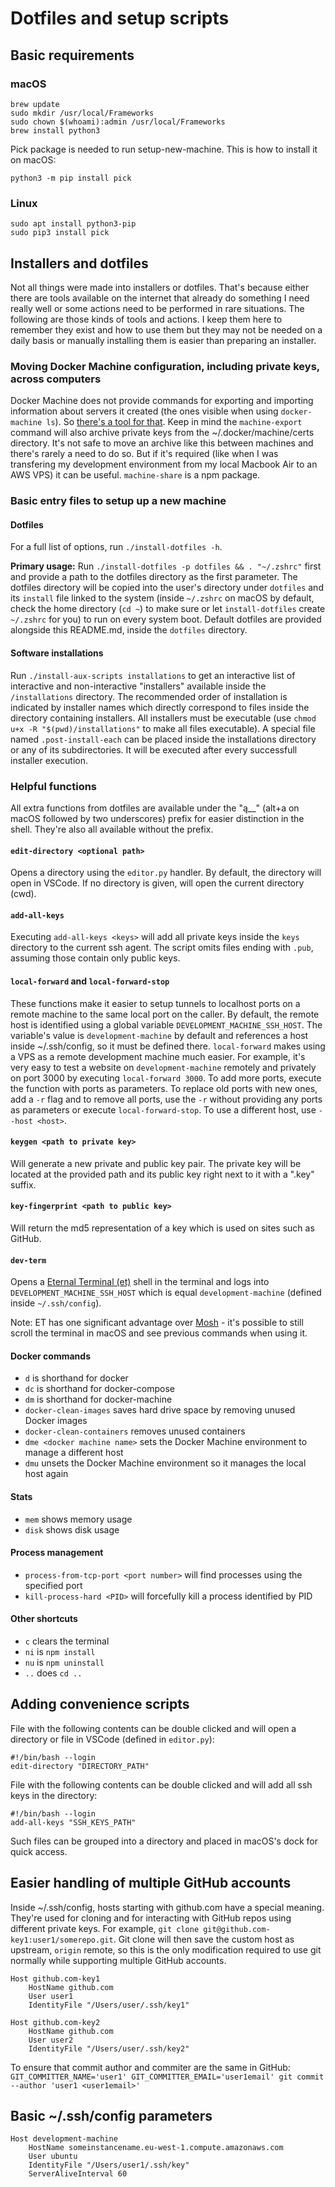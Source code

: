 # Dotfiles and setup scripts

## Basic requirements

### macOS

```
brew update
sudo mkdir /usr/local/Frameworks
sudo chown $(whoami):admin /usr/local/Frameworks
brew install python3
```

Pick package is needed to run setup-new-machine. This is how to install it on macOS:

```
python3 -m pip install pick
```

### Linux

```
sudo apt install python3-pip
sudo pip3 install pick
```

## Installers and dotfiles

Not all things were made into installers or dotfiles. That's because either there are tools available on the internet that already do something I need really well or some actions need to be performed in rare situations. The following are those kinds of tools and actions. I keep them here to remember they exist and how to use them but they may not be needed on a daily basis or manually installing them is easier than preparing an installer.

### Moving Docker Machine configuration, including private keys, across computers

Docker Machine does not provide commands for exporting and importing information about servers it created (the ones visible when using `docker-machine ls`). So [there's a tool for that](https://github.com/bhurlow/machine-share/). Keep in mind the `machine-export` command will also archive private keys from the ~/.docker/machine/certs directory. It's not safe to move an archive like this between machines and there's rarely a need to do so. But if it's required (like when I was transfering my development environment from my local Macbook Air to an AWS VPS) it can be useful. `machine-share` is a npm package.

### Basic entry files to setup up a new machine

#### Dotfiles

For a full list of options, run `./install-dotfiles -h`.

**Primary usage:**
Run `./install-dotfiles -p dotfiles && . "~/.zshrc"` first and provide a path to the dotfiles directory as the first parameter. The dotfiles directory will be copied into the user's directory under `dotfiles` and its `install` file linked to the system (inside `~/.zshrc` on macOS by default, check the home directory (`cd ~`) to make sure or let `install-dotfiles` create `~/.zshrc` for you) to run on every system boot. Default dotfiles are provided alongside this README.md, inside the `dotfiles` directory.

#### Software installations

Run `./install-aux-scripts installations` to get an interactive list of interactive and non-interactive "installers" available inside the `/installations` directory. The recommended order of installation is indicated by installer names which directly correspond to files inside the directory containing installers. All installers must be executable (use `chmod u+x -R "$(pwd)/installations"` to make all files executable). A special file named `.post-install-each` can be placed inside the installations directory or any of its subdirectories. It will be executed after every successfull installer execution.

### Helpful functions

All extra functions from dotfiles are available under the "ą\_\_" (alt+a on macOS followed by two underscores) prefix for easier distinction in the shell. They're also all available without the prefix.

#### `edit-directory <optional path>`

Opens a directory using the `editor.py` handler. By default, the directory will open in VSCode. If no directory is given, will open the current directory (cwd).

#### `add-all-keys`

Executing `add-all-keys <keys>` will add all private keys inside the `keys` directory to the current ssh agent. The script omits files ending with `.pub`, assuming those contain only public keys.

#### `local-forward` and `local-forward-stop`

These functions make it easier to setup tunnels to localhost ports on a remote machine to the same local port on the caller. By default, the remote host is identified using a global variable `DEVELOPMENT_MACHINE_SSH_HOST`. The variable's value is `development-machine` by default and references a host inside ~/.ssh/config, so it must be defined there. `local-forward` makes using a VPS as a remote development machine much easier. For example, it's very easy to test a website on `development-machine` remotely and privately on port 3000 by executing `local-forward 3000`. To add more ports, execute the function with ports as parameters. To replace old ports with new ones, add a `-r` flag and to remove all ports, use the `-r` without providing any ports as parameters or execute `local-forward-stop`. To use a different host, use `--host <host>`.

#### `keygen <path to private key>`

Will generate a new private and public key pair. The private key will be located at the provided path and its public key right next to it with a ".key" suffix.

#### `key-fingerprint <path to public key>`

Will return the md5 representation of a key which is used on sites such as GitHub.

#### `dev-term`

Opens a [Eternal Terminal (et)](https://mistertea.github.io/EternalTerminal/) shell in the terminal and logs into `DEVELOPMENT_MACHINE_SSH_HOST` which is equal `development-machine` (defined inside `~/.ssh/config`).

Note: ET has one significant advantage over [Mosh](https://mosh.org/) - it's possible to still scroll the terminal in macOS and see previous commands when using it.

#### Docker commands

- `d` is shorthand for docker
- `dc` is shorthand for docker-compose
- `dm` is shorthand for docker-machine
- `docker-clean-images` saves hard drive space by removing unused Docker images
- `docker-clean-containers` removes unused containers
- `dme <docker machine name>` sets the Docker Machine environment to manage a different host
- `dmu` unsets the Docker Machine environment so it manages the local host again

#### Stats

- `mem` shows memory usage
- `disk` shows disk usage

#### Process management

- `process-from-tcp-port <port number>` will find processes using the specified port
- `kill-process-hard <PID>` will forcefully kill a process identified by PID

#### Other shortcuts

- `c` clears the terminal
- `ni` is `npm install`
- `nu` is `npm uninstall`
- `..` does `cd ..`

## Adding convenience scripts

File with the following contents can be double clicked and will open a directory or file in VSCode (defined in `editor.py`):

```
#!/bin/bash --login
edit-directory "DIRECTORY_PATH"
```

File with the following contents can be double clicked and will add all ssh keys in the directory:

```
#!/bin/bash --login
add-all-keys "SSH_KEYS_PATH"
```

Such files can be grouped into a directory and placed in macOS's dock for quick access.

## Easier handling of multiple GitHub accounts

Inside ~/.ssh/config, hosts starting with github.com have a special meaning. They're used for cloning and for interacting with GitHub repos using different private keys. For example, `git clone git@github.com-key1:user1/somerepo.git`. Git clone will then save the custom host as upstream, `origin` remote, so this is the only modification required to use git normally while supporting multiple GitHub accounts.

```
Host github.com-key1
	HostName github.com
	User user1
	IdentityFile "/Users/user/.ssh/key1"

Host github.com-key2
	HostName github.com
	User user2
	IdentityFile "/Users/user/.ssh/key2"
```

To ensure that commit author and commiter are the same in GitHub:
`GIT_COMMITTER_NAME='user1' GIT_COMMITTER_EMAIL='user1email' git commit --author 'user1 <user1email>'`

## Basic ~/.ssh/config parameters

```
Host development-machine
	HostName someinstancename.eu-west-1.compute.amazonaws.com
	User ubuntu
	IdentityFile "/Users/user1/.ssh/key"
	ServerAliveInterval 60
```
